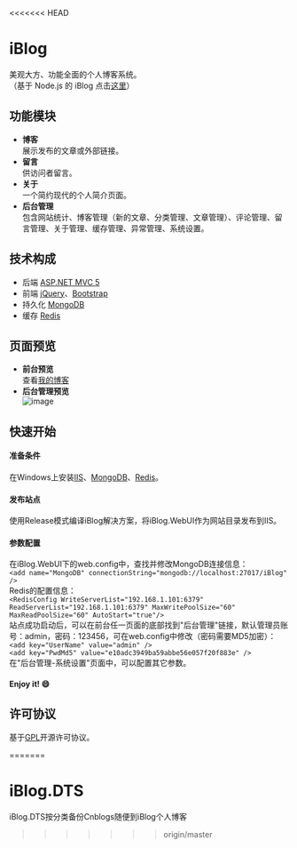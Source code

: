 <<<<<<< HEAD
# iBlog
美观大方、功能全面的个人博客系统。  
（基于 Node.js 的 iBlog 点击[这里](https://github.com/eshengsky/iBlog2/)）

## 功能模块
* **博客**  
展示发布的文章或外部链接。  
* **留言**  
供访问者留言。
* **关于**  
一个简约现代的个人简介页面。
* **后台管理**  
包含网站统计、博客管理（新的文章、分类管理、文章管理）、评论管理、留言管理、关于管理、缓存管理、异常管理、系统设置。

## 技术构成
* 后端 [ASP.NET MVC 5](http://www.asp.net/mvc)
* 前端 [jQuery](http://jquery.com/)、[Bootstrap](http://getbootstrap.com/)
* 持久化 [MongoDB](https://www.mongodb.org/)
* 缓存 [Redis](http://redis.io/)

## 页面预览
* **前台预览**  
查看[我的博客](http://www.skysun.name)
* **后台管理预览**  
![image](https://raw.githubusercontent.com/eshengsky/iBlog/master/iBlog.WebUI/Content/Img/newarticle.png)

## 快速开始
#### 准备条件  
在Windows上安装[IIS](http://www.iis.net/)、[MongoDB](https://www.mongodb.org/)、[Redis](https://github.com/MSOpenTech/redis/releases)。
#### 发布站点
使用Release模式编译iBlog解决方案，将iBlog.WebUI作为网站目录发布到IIS。
#### 参数配置
在iBlog.WebUI下的web.config中，查找并修改MongoDB连接信息：  
`<add name="MongoDB" connectionString="mongodb://localhost:27017/iBlog" />`  
Redis的配置信息：  
`<RedisConfig WriteServerList="192.168.1.101:6379" ReadServerList="192.168.1.101:6379" MaxWritePoolSize="60" MaxReadPoolSize="60" AutoStart="true"/>`  
站点成功启动后，可以在前台任一页面的底部找到"后台管理"链接，默认管理员账号：admin，密码：123456，可在web.config中修改（密码需要MD5加密）：   
`<add key="UserName" value="admin" />`    
`<add key="PwdMd5" value="e10adc3949ba59abbe56e057f20f883e" />`  
在"后台管理-系统设置"页面中，可以配置其它参数。  
#### Enjoy it! :smile:
 

## 许可协议
基于[GPL](https://github.com/eshengsky/iBlog/blob/master/LICENSE)开源许可协议。

=======
# iBlog.DTS
iBlog.DTS按分类备份Cnblogs随便到iBlog个人博客
>>>>>>> origin/master
